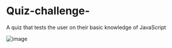 # Quiz-challenge-
A quiz that tests the user on their basic knowledge of JavaScript 

![image](https://user-images.githubusercontent.com/108298588/181641608-e05358cc-26fb-4e30-b648-972383dfbbef.png)

